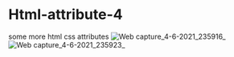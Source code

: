 # Html-attribute-4
some more html css attributes
![Web capture_4-6-2021_235916_](https://user-images.githubusercontent.com/74392722/120847342-fb7a7080-c590-11eb-8801-8519c93b762f.jpeg)
![Web capture_4-6-2021_235923_](https://user-images.githubusercontent.com/74392722/120847351-fe756100-c590-11eb-967e-f34f77d86675.jpeg)
